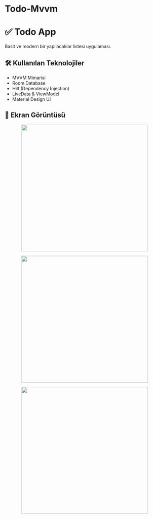 # Todo-Mvvm
# ✅ Todo App

Basit ve modern bir yapılacaklar listesi uygulaması.

## 🛠 Kullanılan Teknolojiler
- MVVM Mimarisi
- Room Database
- Hilt (Dependency Injection)
- LiveData & ViewModel
- Material Design UI

## 📸 Ekran Görüntüsü
<p align="center">
  <img src="https://github.com/user-attachments/assets/48cc7906-1a1a-40a0-b4a8-86beb099b82f" width="400"/>
</p>

<p align="center">
  <img src="https://github.com/user-attachments/assets/4a1ca9a6-3511-4ca1-a2ff-b03770adf9ac" width="400"/>
</p>

<p align="center">
  <img src="https://github.com/user-attachments/assets/1547f5a6-1070-4525-b9f6-c61d2189c507" width="400"/>
</p>




